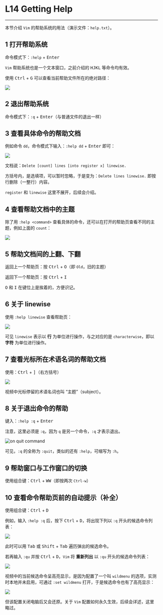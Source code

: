 # L14 Getting Help
---

本节介绍 `Vim` 的帮助系统的用法（演示文件：`help.txt`）。



## 1 打开帮助系统

命令模式下：`:help` + <kbd>Enter</kbd>

`Vim` 帮助系统也是一个文本窗口，之前介绍的 <kbd>H</kbd><kbd>J</kbd><kbd>K</kbd><kbd>L</kbd> 等命令均有效。

使用 <kbd>Ctrl</kbd> + <kbd>G</kbd> 可以查看当前帮助文件所在的绝对路径：

![](../assets/14-1.png)



## 2 退出帮助系统

命令模式下：`:q` + <kbd>Enter</kbd>（与普通文件的退出一样）



## 3 查看具体命令的帮助文档

例如命令 `dd`，命令模式下输入：`:help dd` + <kbd>Enter</kbd> 即可：

![](../assets/14-2.png)

文档说：`Delete [count] lines [into register x] linewise.`

方括号内，是选填项，可以暂时忽略，于是变为：`Delete lines linewise.` 即按行删除（一整行）内容。

`register` 和 `linewise` 这里不展开，后续会介绍。



## 4 查看帮助文档中的主题

除了用 `:help <command>` 查看具体的命令，还可以在打开的帮助页查看不同的主题，例如上面的 `count`：

![](../assets/14-3.png)



## 5 帮助文档间的上翻、下翻

返回上一个帮助页：按 <kbd>Ctrl</kbd> + <kbd>O</kbd>（即 `Old`，旧的主题）

返回下一个帮助页：按 <kbd>Ctrl</kbd> + <kbd>I</kbd>

<kbd>O</kbd> 和 <kbd>I</kbd> 在键位上是挨着的，方便识记。



## 6 关于 linewise

使用 `:help linewise` 查看帮助页：

![](../assets/14-4.png)

可见 `linewise` 表示以 **行** 为单位进行操作，与之对应的是 `characterwise`，即以 **字符** 为单位进行操作。



## 7 查看光标所在术语名词的帮助文档

使用：<kbd>Ctrl</kbd> + <kbd>]</kbd>（右方括号）

![](../assets/14-5.png)

视频中光标停留的术语名词也叫 “主题”（subject）。



## 8 关于退出命令的帮助

键入：`:help :q` + <kbd>Enter</kbd>

注意，这里必须是 `:q`，因为 `q` 是另一个命令，`:q` 才表示退出。

![on quit command](../assets/14-6.png)

可见，`:q` 的全称为 `:quit`，类似的还有 `:help`，可缩写为 `:h`。



## 9 帮助窗口与工作窗口的切换

使用组合键：<kbd>Ctrl</kbd> + <kbd>WW</kbd>（即按两次 `Ctrl-w`）



## 10 查看命令帮助页前的自动提示（补全）

使用组合键：<kbd>Ctrl</kbd> + <kbd>D</kbd>

例如，输入 `:help :q` 后，按下 <kbd>Ctrl</kbd> + <kbd>D</kbd>，将出现下列以 `:q` 开头的候选命令列表：

![](../assets/14-7.png)

此时可以用 <kbd>Tab</kbd> 或 <kbd>Shift</kbd> + <kbd>Tab</kbd> 遍历弹出的候选命令。

若再输入 `:qu` 并按 <kbd>Ctrl</kbd> + <kbd>D</kbd>，`Vim` 将 **重新列出** 以 `:qu` 开头的候选命令列表：

![](../assets/14-8.png)

视频中的当前候选命令呈高亮显示，是因为配置了一个叫 `wildmenu` 的选项，实测时本地并未启用，可通过 `:set wildmenu` 打开，于是候选命令也有了高亮显示：

![](../assets/14-9.png)

但该配置关闭电脑后又会还原。关于 `Vim` 配置如何永久生效，后续会详述，这里略过。
